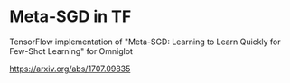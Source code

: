 # Meta-SGD in TF
TensorFlow implementation of "Meta-SGD: Learning to Learn Quickly for Few-Shot Learning" for Omniglot

https://arxiv.org/abs/1707.09835
